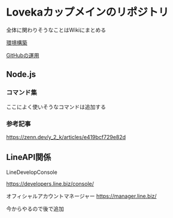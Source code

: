 # Lovekaカップメインのリポジトリ

全体に関わりそうなことはWikiにまとめる

[環境構築](https://github.com/jyogi-web/loveka-2024/wiki)

[GitHubの運用](https://github.com/jyogi-web/loveka-2024/wiki/Git%E3%81%AE%E9%81%8B%E7%94%A8%E3%81%AB%E3%81%A4%E3%81%84%E3%81%A6)

## Node.js

### コマンド集

ここによく使いそうなコマンドは追加する

### 参考記事

https://zenn.dev/y_2_k/articles/e419bcf729e82d

## LineAPI関係

LineDevelopConsole

https://developers.line.biz/console/

オフィシャルアカウントマネージャー
https://manager.line.biz/

今からやるので後で追加
